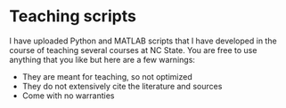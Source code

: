 # Teaching scripts

I have uploaded Python and MATLAB scripts that I have developed in the course of teaching several courses at NC State. You are free to use anything that you like but here are a few warnings: 
+ They are meant for teaching, so not optimized
+ They do not extensively cite the literature and sources
+ Come with no warranties
